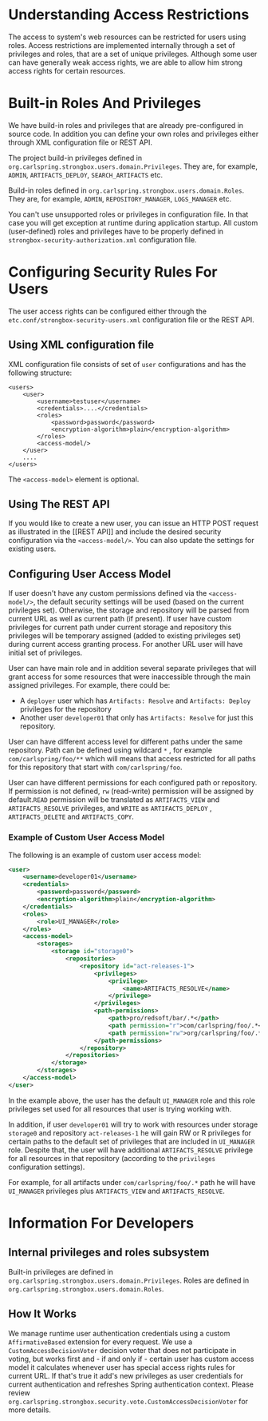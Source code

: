 # Understanding Access Restrictions

The access to system's web resources can be restricted for users using roles. Access restrictions are implemented internally through a set of privileges and roles, that are a set of unique privileges. Although some user can have generally weak access rights, we are able to allow him strong access rights for certain resources.

# Built-in Roles And Privileges

We have build-in roles and privileges that are already pre-configured in source code. In addition you can define your own roles and privileges either through XML configuration file or REST API.

The project build-in privileges defined in `org.carlspring.strongbox.users.domain.Privileges`. They are, for example, `ADMIN`, `ARTIFACTS_DEPLOY`, `SEARCH_ARTIFACTS` etc.

Build-in roles defined in `org.carlspring.strongbox.users.domain.Roles`. They are, for example, `ADMIN`, `REPOSITORY_MANAGER`, `LOGS_MANAGER` etc.

You can't use unsupported roles or privileges in configuration file. In that case you will get exception at runtime during application startup. All custom (user-defined) roles and privileges have to be properly defined in `strongbox-security-authorization.xml` configuration file.

# Configuring Security Rules For Users

The user access rights can be configured either through the `etc.conf/strongbox-security-users.xml` configuration file or the REST API.

## Using XML configuration file

XML configuration file consists of set of `user` configurations and has the following structure:

    <users>
        <user>
            <username>testuser</username>
            <credentials>....</credentials>
            <roles>
                <password>password</password>
                <encryption-algorithm>plain</encryption-algorithm>
            </roles>
            <access-model/>
        </user>
        ....
    </users>

The `<access-model>` element is optional.

## Using The REST API

If you would like to create a new user, you can issue an HTTP POST request as illustrated in the [[REST API]] and include the desired security configuration via the `<access-model/>`. You can also update the settings for existing users. 

## Configuring User Access Model

If user doesn't have any custom permissions defined via the `<access-model/>`, the default security settings will be used (based on the current privileges set). Otherwise, the storage and repository will be parsed from current URL as well as current path (if present). If user have custom privileges for current path under current storage and repository this privileges will be temporary assigned (added to existing privileges set) during current access granting process. For another URL user will have initial set of privileges.

User can have main role and in addition several separate privileges that will grant access for some resources that were inaccessible through the main assigned privileges. For example, there could be:
* A `deployer` user which has `Artifacts: Resolve` and `Artifacts: Deploy` privileges for the repository
* Another user `developer01`  that only has `Artifacts: Resolve`  for just this repository.

User can have different access level for different paths under the same repository. Path can be defined using wildcard `*` , for example `com/carlspring/foo/**`  which will means that access restricted for all paths for this repository that start with `com/carlspring/foo`.

User can have different permissions for each configured path or repository. If permission  is not defined, `rw`  (read-write) permission will be assigned by default.`READ` permission will be translated as `ARTIFACTS_VIEW` and `ARTIFACTS_RESOLVE`  privileges, and `WRITE` as `ARTIFACTS_DEPLOY` , `ARTIFACTS_DELETE` and `ARTIFACTS_COPY`.

### Example of Custom User Access Model

The following is an example of custom user access model:

```xml
<user>
    <username>developer01</username>
    <credentials>
        <password>password</password>
        <encryption-algorithm>plain</encryption-algorithm>
    </credentials>
    <roles>
        <role>UI_MANAGER</role>
    </roles>
    <access-model>
        <storages>
            <storage id="storage0">
                <repositories>
                    <repository id="act-releases-1">
                        <privileges>
                            <privilege>
                                <name>ARTIFACTS_RESOLVE</name>
                            </privilege>
                        </privileges>
                        <path-permissions>
                            <path>pro/redsoft/bar/.*</path>
                            <path permission="r">com/carlspring/foo/.*</path>
                            <path permission="rw">org/carlspring/foo/.*</path>
                        </path-permissions>
                    </repository>
                </repositories>
            </storage>
        </storages>
    </access-model>
</user>
```

In the example above, the user has the default `UI_MANAGER` role and this role privileges set used for all resources that user is trying working with. 

In addition, if user `developer01` will try to work with resources under storage `storage0` and repository `act-releases-1` he will gain RW or R privileges for certain paths to the default set of privileges that are included in `UI_MANAGER` role. Despite that, the user will have additional `ARTIFACTS_RESOLVE` privilege for all resources in that repository (according to the `privileges` configuration settings).

For example, for all artifacts under `com/carlspring/foo/.*` path he will have `UI_MANAGER` privileges plus `ARTIFACTS_VIEW` and `ARTIFACTS_RESOLVE`.

# Information For Developers

## Internal privileges and roles subsystem

Built-in privileges are defined in `org.carlspring.strongbox.users.domain.Privileges`. Roles are defined in `org.carlspring.strongbox.users.domain.Roles`.

## How It Works

We manage runtime user authentication credentials using a custom `AffirmativeBased` extension for every request. We use a `CustomAccessDecisionVoter` decision voter that does not participate in voting, but works first and - if and only if - certain user has custom access model it calculates whenever user has special access rights rules for current URL. If that's true it add's new privileges as user credentials for current authentication and refreshes Spring authentication context. Please review `org.carlspring.strongbox.security.vote.CustomAccessDecisionVoter` for more details.
